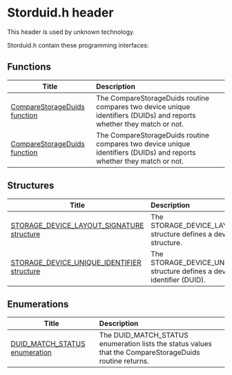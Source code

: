 # Storduid.h header


This header is used by unknown technology.

Storduid.h contain these programming interfaces:


## Functions

| Title   | Description   |
| ---- |:---- |
| [CompareStorageDuids function](nf-storduid-comparestorageduids.md) | The CompareStorageDuids routine compares two device unique identifiers (DUIDs) and reports whether they match or not. |
| [CompareStorageDuids function](nf-storduid-comparestorageduids~r1.md) | The CompareStorageDuids routine compares two device unique identifiers (DUIDs) and reports whether they match or not. |

## Structures

| Title   | Description   |
| ---- |:---- |
| [STORAGE_DEVICE_LAYOUT_SIGNATURE structure](ns-storduid--storage-device-layout-signature.md) | The STORAGE_DEVICE_LAYOUT_SIGNATURE structure defines a device layout structure. |
| [STORAGE_DEVICE_UNIQUE_IDENTIFIER structure](ns-storduid--storage-device-unique-identifier.md) | The STORAGE_DEVICE_UNIQUE_IDENTIFIER structure defines a device unique identifier (DUID). |

## Enumerations

| Title   | Description   |
| ---- |:---- |
| [DUID_MATCH_STATUS enumeration](ne-storduid--duid-match-status.md) | The DUID_MATCH_STATUS enumeration lists the status values that the CompareStorageDuids routine returns. |
